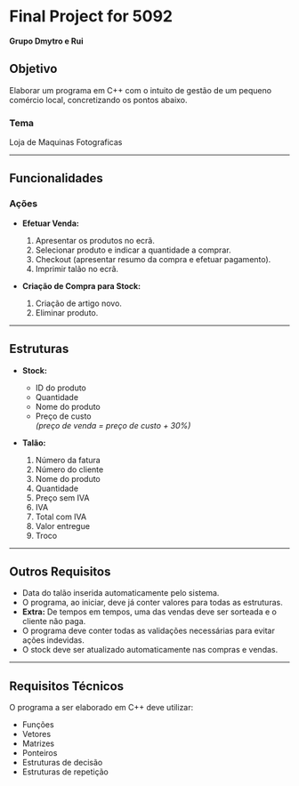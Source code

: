 # Final Project for 5092

**Grupo Dmytro e Rui**

## Objetivo
Elaborar um programa em C++ com o intuito de gestão de um pequeno comércio local, concretizando os pontos abaixo.

### Tema
Loja de Maquinas Fotograficas

---

## Funcionalidades

### Ações

- **Efetuar Venda:**
  1. Apresentar os produtos no ecrã.
  2. Selecionar produto e indicar a quantidade a comprar.
  3. Checkout (apresentar resumo da compra e efetuar pagamento).
  4. Imprimir talão no ecrã.

- **Criação de Compra para Stock:**
  1. Criação de artigo novo.
  2. Eliminar produto.

---

## Estruturas

- **Stock:**
  - ID do produto
  - Quantidade
  - Nome do produto
  - Preço de custo  
    *(preço de venda = preço de custo + 30%)*

- **Talão:**
  1. Número da fatura
  2. Número do cliente
  3. Nome do produto
  4. Quantidade
  5. Preço sem IVA
  6. IVA
  7. Total com IVA
  8. Valor entregue
  9. Troco

---

## Outros Requisitos

- Data do talão inserida automaticamente pelo sistema.
- O programa, ao iniciar, deve já conter valores para todas as estruturas.
- **Extra:** De tempos em tempos, uma das vendas deve ser sorteada e o cliente não paga.
- O programa deve conter todas as validações necessárias para evitar ações indevidas.
- O stock deve ser atualizado automaticamente nas compras e vendas.

---

## Requisitos Técnicos

O programa a ser elaborado em C++ deve utilizar:

- Funções
- Vetores
- Matrizes
- Ponteiros
- Estruturas de decisão
- Estruturas de repetição
